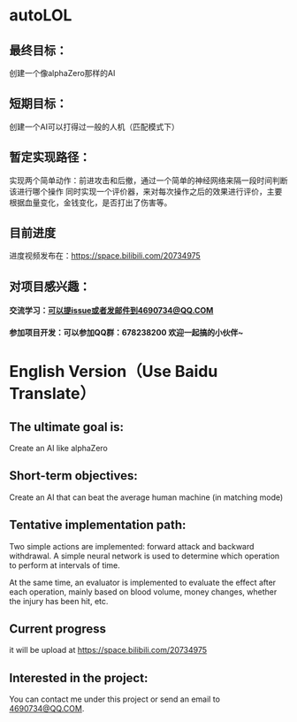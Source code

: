 # autoLOL
## 最终目标：
创建一个像alphaZero那样的AI

## 短期目标：
创建一个AI可以打得过一般的人机（匹配模式下）

## 暂定实现路径：
实现两个简单动作：前进攻击和后撤，通过一个简单的神经网络来隔一段时间判断该进行哪个操作 同时实现一个评价器，来对每次操作之后的效果进行评价，主要根据血量变化，金钱变化，是否打出了伤害等。

## 目前进度
进度视频发布在：https://space.bilibili.com/20734975

## 对项目感兴趣：
#### 交流学习：可以提issue或者发邮件到4690734@QQ.COM
#### 参加项目开发：可以参加QQ群：678238200 欢迎一起搞的小伙伴~

# English Version（Use Baidu Translate）
## The ultimate goal is:
Create an AI like alphaZero

## Short-term objectives:
Create an AI that can beat the average human machine (in matching mode)

## Tentative implementation path:
Two simple actions are implemented: forward attack and backward withdrawal. A simple neural network is used to determine which operation to perform at intervals of time.

At the same time, an evaluator is implemented to evaluate the effect after each operation, mainly based on blood volume, money changes, whether the injury has been hit, etc.

## Current progress
it will be upload at https://space.bilibili.com/20734975

## Interested in the project:
You can contact me under this project or send an email to 4690734@QQ.COM.